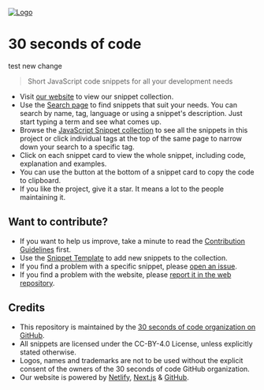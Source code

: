 [![Logo](/logo.png)](https://30secondsofcode.org/js/p/1)

# 30 seconds of code

test new change

> Short JavaScript code snippets for all your development needs

- Visit [our website](https://30secondsofcode.org) to view our snippet collection.
- Use the [Search page](https://30secondsofcode.org/search) to find snippets that suit your needs. You can search by name, tag, language or using a snippet's description. Just start typing a term and see what comes up.
- Browse the [JavaScript Snippet collection](https://30secondsofcode.org/js/p/1) to see all the snippets in this project or click individual tags at the top of the same page to narrow down your search to a specific tag.
- Click on each snippet card to view the whole snippet, including code, explanation and examples.
- You can use the button at the bottom of a snippet card to copy the code to clipboard.
- If you like the project, give it a star. It means a lot to the people maintaining it.

## Want to contribute?

- If you want to help us improve, take a minute to read the [Contribution Guidelines](/CONTRIBUTING.md) first.
- Use the [Snippet Template](/snippet-template.md) to add new snippets to the collection.
- If you find a problem with a specific snippet, please [open an issue](https://github.com/30-seconds/30-seconds-of-code/issues/new).
- If you find a problem with the website, please [report it in the web repository](https://github.com/30-seconds/30-seconds-web/issues/new).

## Credits

- This repository is maintained by the [30 seconds of code organization on GitHub](https://github.com/30-seconds).
- All snippets are licensed under the CC-BY-4.0 License, unless explicitly stated otherwise.
- Logos, names and trademarks are not to be used without the explicit consent of the owners of the 30 seconds of code GitHub organization.
- Our website is powered by [Netlify](https://www.netlify.com/), [Next.js](https://nextjs.org/) & [GitHub](https://github.com/).
